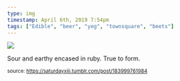 ```yaml
---
type: img
timestamp: April 6th, 2019 7:54pm
tags: ["Edible", "beer", "yeg", "townsquare", "beets"]
---
```

<img src="https://saturdayxiii.github.io/media/183999761984.jpg"/>
                                                                                          
Sour and earthy encased in ruby.  True to form.
 
                                    
                
                
                
                
                                
<small>source: https://saturdayxiii.tumblr.com/post/183999761984</small>
